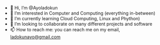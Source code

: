 - 👋 Hi, I’m @Ayoladokun
- 👀 I’m interested in Computer and Computing (everything in-between)
- 🌱 I’m currently learning Cloud Computing, Linux and Phython)
- 💞️ I’m looking to collaborate on many different projects and software
- 📫 How to reach me: you can reach me on my email, ladokunayo@gmail.com

<!---
Ayoladokun/Ayoladokun is a ✨ special ✨ repository because its `README.md` (this file) appears on your GitHub profile.
You can click the Preview link to take a look at your changes.
--->
